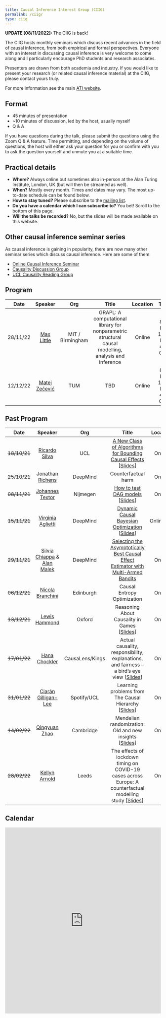 ```yaml
---
title: Causal Inference Interest Group (CIIG)
permalink: /ciig/
type: ciig
---
```


**UPDATE [08/11/2022]:** The CIIG is back!

The CIIG hosts monthly seminars which discuss recent advances in the field of causal inference, from both empirical and formal perspectives. Everyone with an interest in discussing causal inference is very welcome to come along and I particularly encourage PhD students and research associates.

Presenters are drawn from both academia and industry. If you would like to present your research (or related causal inference material) at the CIIG, please contact yours truly.

For more information see the main [ATI website](https://www.turing.ac.uk/research/interest-groups/causal-inference).

## Format

- 45 minutes of presentation
- ~10 minutes of discussion, led by the host, usually myself
- Q & A

If you have questions during the talk, please submit the questions using the Zoom Q & A feature. Time permitting, and depending on the volume of questions, the host will either ask your question for you or confirm with you to ask the question yourself and unmute you at a suitable time.

## Practical details

- **Where?** Always online but sometimes also in-person at the Alan Turing Institute, London, UK (but will then be streamed as well).
- **When?** Mostly every month. Times and dates may vary. The most up-to-date schedule can be found below.
- **How to stay tuned?** Please subscribe to the [mailing list](https://www.jiscmail.ac.uk/cgi-bin/wa-jisc.exe?SUBED1=CIIG&A=1).
- **Do you have a calendar which I can subscribe to?** You bet! Scroll to the bottom of this page.
- **Will the talks be recorded?** No, but the slides will be made available on this website.

## Other causal inference seminar series

As causal inference is gaining in popularity, there are now many other seminar series which discuss causal inference. Here are some of them:

- [Online Causal Inference Seminar](https://sites.google.com/view/ocis/home)
- [Causality Discussion Group](https://www.matej-zecevic.de/cdg/)
- [UCL Causality Reading Group](https://sites.google.com/view/causalityucl/home)

## Program

| Date | Speaker | Org | Title |  Location | Time |
| :-: | :-: | :-: | :-: | :-: | :-: |
| 28/11/22 | [Max Little](http://www.maxlittle.net/home/index.php) | MIT / Birmingham | GRAPL: A computational library for nonparametric structural causal modelling, analysis and inference | Online | 8am PT / 11am ET / 4pm GMT |
| 12/12/22 | [Matej Zečević](https://www.matej-zecevic.de) | TUM | TBD | Online | 8am PT / 11am ET / 4pm GMT |

## Past Program

| Date | Speaker | Org | Title |  Location |
| :-: | :-: | :-: | :-: | :-: |
| ~~18/10/21~~ | [Ricardo Silva](http://www.homepages.ucl.ac.uk/~ucgtrbd/) | UCL | [A New Class of Algorithms for Bounding Causal Effects](https://papers.nips.cc/paper/2020/hash/e8b1cbd05f6e6a358a81dee52493dd06-Abstract.html) [[Slides](../CIIG/slides/RS_slides_181021.pdf)] | Online |
| ~~25/10/21~~ | [Jonathan Richens](https://scholar.google.com/citations?user=VtfYF3EAAAAJ&hl=en) | DeepMind | Counterfactual harm | Online |
| ~~08/11/21~~ | [Johannes Textor](http://johannes-textor.name/) | Nijmegen | [How to test DAG models](https://currentprotocols.onlinelibrary.wiley.com/doi/10.1002/cpz1.45) [[Slides](../CIIG/slides/JT_slides_081121.pdf)] | Online |
| ~~15/11/21~~ | [Virginia Aglietti](https://scholar.google.com/citations?user=-itpVyoAAAAJ&hl=en) | DeepMind | [Dynamic Causal Bayesian Optimization](https://www.researchgate.net/publication/355648121_Dynamic_Causal_Bayesian_Optimization) [[Slides](../CIIG/slides/VA_slides_151121.pdf)] | Online/ATI |
| ~~29/11/21~~ | [Silvia Chiappa](https://csilviavr.github.io/) & [Alan Malek](http://alanmalek.com/) | DeepMind | [Selecting the Asymptotically Best Causal Effect Estimator with Multi-Armed Bandits](https://papers.nips.cc/paper/2021/file/b8102d1fa5df93e62cf26cd4400a0727-Paper.pdf) | Online |
| ~~06/12/21~~ | [Nicola Branchini](https://nicola144.github.io/about.html) | Edinburgh | Causal Entropy Optimization | Online |
| ~~13/12/21~~ | [Lewis Hammond](https://www.lewishammond.com/) | Oxford | Reasoning About Causality in Games [[Slides](../CIIG/slides/LH_slides_131221.pdf)] | Online |
| ~~17/01/22~~ | [Hana Chockler](https://www.kcl.ac.uk/people/hana-chockler) | CausaLens/Kings| Actual causality, responsibility, explanations, and fairness – a bird’s eye view [[Slides](../CIIG/slides/HC_slides_170122.pdf)] | Online |
| ~~31/01/22~~ | [Ciarán Gilligan-Lee](https://www.ciarangilliganlee.com/) | Spotify/UCL | Learning problems from The Causal Hierarchy [[Slides](../CIIG/slides/CL_slides_310122.pdf)]| Online |
| ~~14/02/22~~| [Qingyuan Zhao](http://www.statslab.cam.ac.uk/~qz280/) | Cambridge | Mendelian randomization: Old and new insights [[Slides](http://www.statslab.cam.ac.uk/~qz280/talk/penn-biostat-2021/)] | Online |
| ~~28/02/22~~ | [Kellyn Arnold](https://environment.leeds.ac.uk/geography/staff/9604/dr-kellyn-f-arnold) | Leeds | The effects of lockdown timing on COVID-19 cases across Europe: A counterfactual modelling study [[Slides](../CIIG/slides/KA_slides_010322.pdf)] | Online |

## Calendar

<div class="responsive-iframe-container big-container">
<iframe src="https://calendar.google.com/calendar/embed?height=600&wkst=1&bgcolor=%23ffffff&ctz=Europe%2FLondon&hl=en_GB&showTabs=1&showNav=1&showDate=1&showTitle=1&showCalendars=1&showTz=1&showPrint=0&src=djAxdWoya2szZTZiZGg3YWJwM3ZkNnJ2anNAZ3JvdXAuY2FsZW5kYXIuZ29vZ2xlLmNvbQ&color=%23795548" style="border-width:0" width="100%" height="600" frameborder="0" scrolling="no"></iframe>
</div>

<!-- --- -->
<!-- ![Causal inference is a strange thing](../images/causal-inference.png) -->
